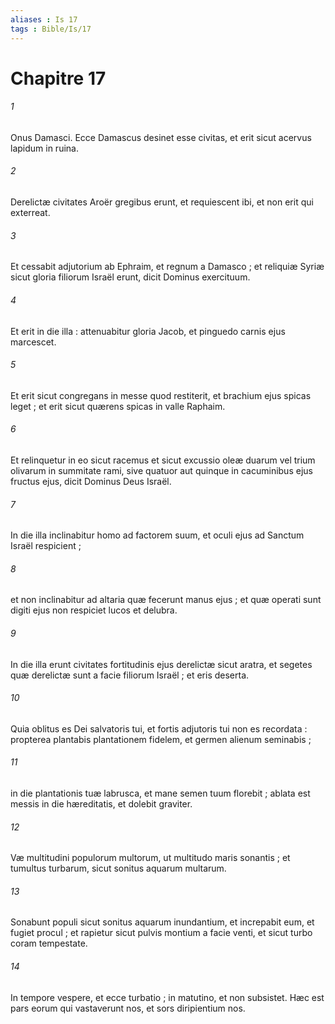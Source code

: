 ```yaml
---
aliases : Is 17
tags : Bible/Is/17
---
```


# Chapitre 17

###### 1
Onus Damasci. Ecce Damascus desinet esse civitas, et erit sicut acervus lapidum in ruina.
###### 2
Derelictæ civitates Aroër gregibus erunt, et requiescent ibi, et non erit qui exterreat.
###### 3
Et cessabit adjutorium ab Ephraim, et regnum a Damasco ; et reliquiæ Syriæ sicut gloria filiorum Israël erunt, dicit Dominus exercituum.
###### 4
Et erit in die illa : attenuabitur gloria Jacob, et pinguedo carnis ejus marcescet.
###### 5
Et erit sicut congregans in messe quod restiterit, et brachium ejus spicas leget ; et erit sicut quærens spicas in valle Raphaim.
###### 6
Et relinquetur in eo sicut racemus et sicut excussio oleæ duarum vel trium olivarum in summitate rami, sive quatuor aut quinque in cacuminibus ejus fructus ejus, dicit Dominus Deus Israël.
###### 7
In die illa inclinabitur homo ad factorem suum, et oculi ejus ad Sanctum Israël respicient ;
###### 8
et non inclinabitur ad altaria quæ fecerunt manus ejus ; et quæ operati sunt digiti ejus non respiciet lucos et delubra.
###### 9
In die illa erunt civitates fortitudinis ejus derelictæ sicut aratra, et segetes quæ derelictæ sunt a facie filiorum Israël ; et eris deserta.
###### 10
Quia oblitus es Dei salvatoris tui, et fortis adjutoris tui non es recordata : propterea plantabis plantationem fidelem, et germen alienum seminabis ;
###### 11
in die plantationis tuæ labrusca, et mane semen tuum florebit ; ablata est messis in die hæreditatis, et dolebit graviter.
###### 12
Væ multitudini populorum multorum, ut multitudo maris sonantis ; et tumultus turbarum, sicut sonitus aquarum multarum.
###### 13
Sonabunt populi sicut sonitus aquarum inundantium, et increpabit eum, et fugiet procul ; et rapietur sicut pulvis montium a facie venti, et sicut turbo coram tempestate.
###### 14
In tempore vespere, et ecce turbatio ; in matutino, et non subsistet. Hæc est pars eorum qui vastaverunt nos, et sors diripientium nos.
